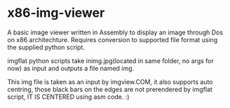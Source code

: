 # x86-img-viewer
A basic image viewer written in Assembly to display an image through Dos on x86 architechture. Requires conversion to supported file format using the supplied python script.
  
imgflat python scripts take inimg.jpg(located in same folder, no args for now) as input and outputs a file named img.  

This img file is taken as an input by imgview.COM, it also supports auto centring, those black bars on the edges are not prerendered by imgflat script, IT IS CENTERED using asm code. :)
